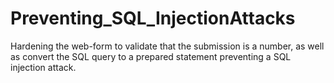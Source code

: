 # Preventing_SQL_InjectionAttacks
 Hardening the web-form to validate that the submission is a number, as well as convert the SQL query to a prepared statement preventing a SQL injection attack.
